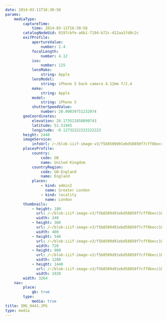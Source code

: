 ```yaml
---
date: 2014-03-11T16:30:58
params:
    mediaType:
        captureTime:
            time: 2014-03-11T16:30:58
        catalogNodeUid: 0197cbfe-a6b1-7184-b72c-d12aa1fd0c2c
        exifProfile:
            apertureValue:
                number: 2.4
            focalLength:
                number: 4.12
            iso:
                number: 125
            lensMake:
                string: Apple
            lensModel:
                string: iPhone 5 back camera 4.12mm f/2.4
            make:
                string: Apple
            model:
                string: iPhone 5
            shutterSpeedValue:
                number: 20.00039751232974
        geoCoordinates:
            elevation: 28.173521850899743
            latitude: 51.51945
            longitude: -0.12732222222222223
        height: 2448
        imageService:
            infoUrl: /~/blob-iiif-image-v3/f5b8509d91ebd58850f7cff8becc18ce274f5bfd3f02d960e20279a83bc6df5b/info.json
        placesProfile:
            country:
                code: GB
                name: United Kingdom
            countryRegion:
                code: GB-England
                name: England
            places:
                - kind: admin2
                  name: Greater London
                - kind: locality
                  name: London
        thumbnails:
            - height: 180
              url: /~/blob-iiif-image-v3/f5b8509d91ebd58850f7cff8becc18ce274f5bfd3f02d960e20279a83bc6df5b/full/240%2C180/0/default.jpg
              width: 240
            - height: 360
              url: /~/blob-iiif-image-v3/f5b8509d91ebd58850f7cff8becc18ce274f5bfd3f02d960e20279a83bc6df5b/full/480%2C360/0/default.jpg
              width: 480
            - height: 540
              url: /~/blob-iiif-image-v3/f5b8509d91ebd58850f7cff8becc18ce274f5bfd3f02d960e20279a83bc6df5b/full/720%2C540/0/default.jpg
              width: 720
            - height: 960
              url: /~/blob-iiif-image-v3/f5b8509d91ebd58850f7cff8becc18ce274f5bfd3f02d960e20279a83bc6df5b/full/1280%2C960/0/default.jpg
              width: 1280
            - height: 1440
              url: /~/blob-iiif-image-v3/f5b8509d91ebd58850f7cff8becc18ce274f5bfd3f02d960e20279a83bc6df5b/full/1920%2C1440/0/default.jpg
              width: 1920
        width: 3264
    nav:
        place:
            gb: true
        type:
            media: true
title: IMG_0443.JPG
type: media
---
```

